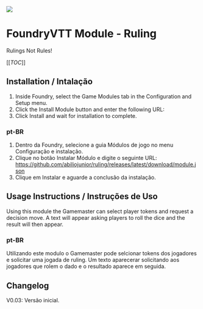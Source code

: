 ![](https://img.shields.io/badge/Foundry-v0.8.6-informational)
<!--- Downloads @ Latest Badge -->
<!--- replace <user>/<repo> with your username/repository -->
<!--- ![Latest Release Download Count](https://img.shields.io/github/downloads/<user>/<repo>/latest/module.zip) -->

<!--- Forge Bazaar Install % Badge -->
<!--- replace <your-module-name> with the `name` in your manifest -->
<!--- ![Forge Installs](https://img.shields.io/badge/dynamic/json?label=Forge%20Installs&query=package.installs&suffix=%25&url=https%3A%2F%2Fforge-vtt.com%2Fapi%2Fbazaar%2Fpackage%2Fruling&colorB=4aa94a) -->

# FoundryVTT Module - Ruling

Rulings Not Rules!

[[_TOC_]]


## Installation / Intalação

1. Inside Foundry, select the Game Modules tab in the Configuration and Setup menu.
2. Click the Install Module button and enter the following URL:
3. Click Install and wait for installation to complete.

### pt-BR
1. Dentro da Foundry, selecione a guia Módulos de jogo no menu Configuração e instalação.
2. Clique no botão Instalar Módulo e digite o seguinte URL: https://github.com/abiliojunior/ruling/releases/latest/download/module.json
3. Clique em Instalar e aguarde a conclusão da instalação.

## Usage Instructions / Instruções de Uso

Using this module the Gamemaster can select player tokens and request a decision move. A text will appear asking players to roll the dice and the result will then appear.

### pt-BR
Utilizando este modulo o Gamemaster pode selcionar tokens dos jogadores e solicitar uma jogada de ruling. Um texto aparecerar solicitando aos jogadores que rolem o dado e o resultado aparece em seguida.

## Changelog

V0.03: Versão inicial.
